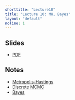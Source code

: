 ```yaml
---
shorttitle: "Lecture10"
title: "Lecture 10: MH, Bayes"
layout: "default"
noline: 1
---
```


## Slides

- [PDF](../slides/lecture10.pdf)


## Notes


- [Metropolis-Hastings](../wiki/metropolishastings.html)
- [Discrete MCMC](../wiki/discretemcmc.html)
- [Bayes](../wiki/bayes.html)

